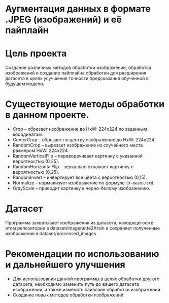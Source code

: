 # Аугментация данных в формате .JPEG (изображений) и её пайплайн

# Цель проекта
Создание различных методов обработки изображений, обработка изображений и создание пайплайна обработки для расширения датасета в целях улучшения точности предсказания обученной в будущем модели.

# Существующие методы обработки в данном проекте.
- Crop – обрезает изображение до HxW: 224x224 по заданным координатам.
- CenterCrop – обрезает по центру изображение до HxW: 224x224.
- RandomCrop – вырезает изображение из случайного места размером HxW: 224x224.
- RandomVerticalFlip – переворачивает картинку с указанной вероятностью (0,25).
- RandomHorizontalFlip – зеркально отражает картинку с вероятностью (0,25).
- RandomInvert – инвертирует все цвета с вероятностью (0,15).
- Normalize – нормализует изображение по формуле `(Х-mean)/std`.
- GrayScale – приводит картинку к черно-белому изображению.

# Датасет
Программа захватывает изображения из датасета, находящегося в этом репозитории в dataset/imagenette2/train и сохраняет полученные изображения в dataset/processed_images

# Рекомендации по использованию и дальнейшего улучшения
- Для использования данной программы в целях обработки другого датасета, необходимо заменить путь до вашего датасета изображений, а также изменить пайплайн обработки изображений
- Создание новых методов обработки изображений
